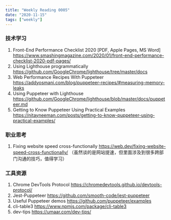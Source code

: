```yaml
---
title: "Weekly Reading 0005"
date: "2020-11-15"
tags: ["weekly"]
---
```


### 技术学习
1. Front-End Performance Checklist 2020 [PDF, Apple Pages, MS Word] https://www.smashingmagazine.com/2020/01/front-end-performance-checklist-2020-pdf-pages/
2. Using Lighthouse programmatically https://github.com/GoogleChrome/lighthouse/tree/master/docs
3. Web Performance Recipes With Puppeteer https://addyosmani.com/blog/puppeteer-recipes/#measuring-memory-leaks
4. Using Puppeteer with Lighthouse https://github.com/GoogleChrome/lighthouse/blob/master/docs/puppeteer.md
5. Getting to Know Puppeteer Using Practical Examples https://nitayneeman.com/posts/getting-to-know-puppeteer-using-practical-examples/

### 职业思考
1. Fixing website speed cross-functionally https://web.dev/fixing-website-speed-cross-functionally/ （虽然谈的是网站提速，但里面涉及到很多跨部门沟通的技巧，值得学习）

### 工具资源
1. Chrome DevTools Protocol https://chromedevtools.github.io/devtools-protocol/
2. Jest-Puppeteer  https://github.com/smooth-code/jest-puppeteer
3. Useful Puppeteer demos https://github.com/puppeteer/examples
4. cli-table3 https://www.npmjs.com/package/cli-table3
5. dev-tips https://umaar.com/dev-tips/